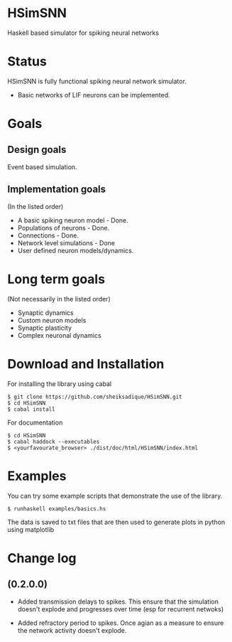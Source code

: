 # HSimSNN
Haskell based simulator for spiking neural networks


Status
======

HSimSNN is fully functional spiking neural network simulator.

- Basic networks of LIF neurons can be implemented.

Goals
=====

Design goals
------------

Event based simulation.

Implementation goals
--------------------

(In the listed order)

- A basic spiking neuron model - Done.
- Populations of neurons - Done.
- Connections - Done.
- Network level simulations - Done
- User defined neuron models/dynamics.

Long term goals
===============

(Not necessarily in the listed order)

- Synaptic dynamics
- Custom neuron models
- Synaptic plasticity
- Complex neuronal dynamics
    

Download and Installation
=========================

For installing the library using cabal

```
$ git clone https://github.com/sheiksadique/HSimSNN.git
$ cd HSimSNN
$ cabal install
```

For documentation

```
$ cd HSimSNN
$ cabal haddock --executables
$ <yourfavourate_browser> ./dist/doc/html/HSimSNN/index.html

```

Examples
========

You can try some example scripts that demonstrate the use of the library.


```
$ runhaskell examples/basics.hs
```

The data is saved to txt files that are then used to generate plots in python
using matplotlib



Change log
==========

(0.2.0.0)
---------

- Added transmission delays to spikes. This ensure that the simulation doesn't
explode and progresses over time (esp for recurrent netwoks)

- Added refractory period to spikes. Once agian as a measure to ensure the
  network activity doesn't explode.
